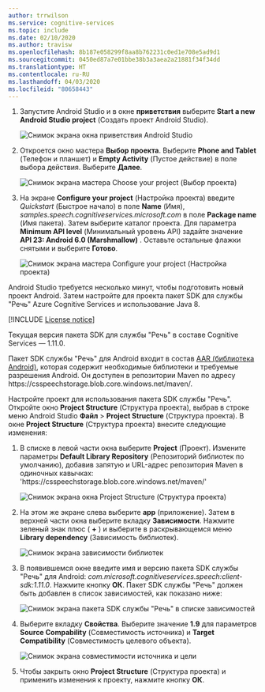 ```yaml
---
author: trrwilson
ms.service: cognitive-services
ms.topic: include
ms.date: 02/10/2020
ms.author: travisw
ms.openlocfilehash: 8b187e058299f8aa8b762231c0ed1e708e5ad9d1
ms.sourcegitcommit: 0450ed87a7e01bbe38b3a3aea2a21881f34f34dd
ms.translationtype: HT
ms.contentlocale: ru-RU
ms.lasthandoff: 04/03/2020
ms.locfileid: "80658443"
---
```

1. Запустите Android Studio и в окне **приветствия** выберите **Start a new Android Studio project** (Создать проект Android Studio).

    ![Снимок экрана окна приветствия Android Studio](../articles/cognitive-services/Speech-Service/media/sdk/qs-java-android-01-start-new-android-studio-project.png)

1. Откроется окно мастера **Выбор проекта**. Выберите **Phone and Tablet** (Телефон и планшет) и **Empty Activity** (Пустое действие) в поле выбора действия. Выберите **Далее**.

   ![Снимок экрана мастера Choose your project (Выбор проекта)](../articles/cognitive-services/Speech-Service/media/sdk/qs-java-android-02-target-android-devices.png)

1. На экране **Configure your project** (Настройка проекта) введите *Quickstart* (Быстрое начало) в поле **Name** (Имя), *samples.speech.cognitiveservices.microsoft.com* в поле **Package name** (Имя пакета). Затем выберите каталог проекта. Для параметра **Minimum API level** (Минимальный уровень API) задайте значение **API 23: Android 6.0 (Marshmallow)** . Оставьте остальные флажки снятыми и выберите **Готово**.

   ![Снимок экрана мастера Configure your project (Настройка проекта)](../articles/cognitive-services/Speech-Service/media/sdk/qs-java-android-03-create-android-project.png)

Android Studio требуется несколько минут, чтобы подготовить новый проект Android. Затем настройте для проекта пакет SDK для службы "Речь" Azure Cognitive Services и использование Java 8.

[!INCLUDE [License notice](cognitive-services-speech-service-license-notice.md)]

Текущая версия пакета SDK для службы "Речь" в составе Cognitive Services — 1.11.0.

Пакет SDK службы "Речь" для Android входит в состав [AAR (библиотека Android)](https://developer.android.com/studio/projects/android-library), которая содержит необходимые библиотеки и требуемые разрешения Android.
Он доступен в репозитории Maven по адресу https:\//csspeechstorage.blob.core.windows.net/maven/.

Настройте проект для использования пакета SDK службы "Речь". Откройте окно **Project Structure** (Структура проекта), выбрав в строке меню Android Studio **Файл** > **Project Structure** (Структура проекта). В окне **Project Structure** (Структура проекта) внесите следующие изменения:

1. В списке в левой части окна выберите **Project** (Проект). Измените параметры **Default Library Repository** (Репозиторий библиотек по умолчанию), добавив запятую и URL-адрес репозитория Maven в одиночных кавычках: 'https:\//csspeechstorage.blob.core.windows.net/maven/'

   ![Снимок экрана окна Project Structure (Структура проекта)](../articles/cognitive-services/Speech-Service/media/sdk/qs-java-android-06-add-maven-repository.png)

1. На этом же экране слева выберите **app** (приложение). Затем в верхней части окна выберите вкладку **Зависимости**. Нажмите зеленый знак плюс ( **+** ) и выберите в раскрывающемся меню **Library dependency** (Зависимость библиотек).

   ![Снимок экрана зависимости библиотек](../articles/cognitive-services/Speech-Service/media/sdk/qs-java-android-07-add-module-dependency.png)

1. В появившемся окне введите имя и версию пакета SDK службы "Речь" для Android: *com.microsoft.cognitiveservices.speech:client-sdk:1.11.0*. Нажмите кнопку **ОК**.
   Пакет SDK службы "Речь" должен быть добавлен в список зависимостей, как показано ниже:

   ![Снимок экрана пакета SDK службы "Речь" в списке зависимостей](../articles/cognitive-services/Speech-Service/media/sdk/qs-java-android-08-dependency-added-1.0.0.png)

1. Выберите вкладку **Свойства**. Выберите значение **1.9** для параметров **Source Compability** (Совместимость источника) и **Target Compatibility** (Совместимость целевого объекта).

   ![Снимок экрана совместимости источника и цели](../articles/cognitive-services/Speech-Service/media/sdk/qs-java-android-09-dependency-added.png)

1. Чтобы закрыть окно **Project Structure** (Структура проекта) и применить изменения к проекту, нажмите кнопку **OК**.
